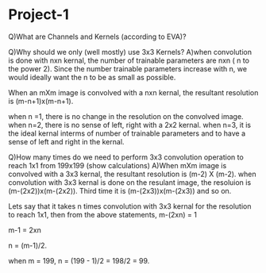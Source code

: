 # Project-1

Q)What are Channels and Kernels (according to EVA)?

Q)Why should we only (well mostly) use 3x3 Kernels?
A)when convolution is done with nxn kernal, the number of trainable parameters are nxn ( n to the power 2).
Since the number trainable parameters increase with n, we would ideally want the n to be as small as possible.

When an mXm image is convolved with a nxn kernal, the resultant resolution is (m-n+1)x(m-n+1).

when n =1, there is no change in the resolution on the convolved image.
when n=2, there is no sense of left, right with a 2x2 kernal.
when n=3, it is the ideal kernal interms of number of trainable parameters and to have a sense of left and right in the kernal.



Q)How many times do we need to perform 3x3 convolution operation to reach 1x1 from 199x199 (show calculations)
A)When mXm image is convolved with a 3x3 kernal, the resultant resolution is (m-2) X (m-2).
when convolution with 3x3 kernal is done on the resulant image, the resoluion is (m-(2x2))x(m-(2x2)).
Third time it is (m-(2x3))x(m-(2x3)) and so on.

Lets say that it takes n times convolution with 3x3 kernal for the resolution to reach 1x1,
then from the above statements,
m-(2xn) = 1

m-1 = 2xn

n = (m-1)/2.

when m = 199, 
n = (199 - 1)/2 = 198/2 = 99.
